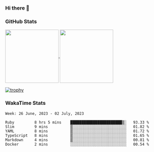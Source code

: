 ### Hi there 👋

### GitHub Stats

<a href="https://github.com/anuraghazra/github-readme-stats">
  <img align="center" height="170px" src="https://github-readme-stats.vercel.app/api/top-langs/?username=tksfjt1024&layout=compact&count_private=true&show_icons=true&show_icons=true&theme=graywhite" />
</a>
<a href="https://github.com/anuraghazra/github-readme-stats">
  <img align="center" height="170px" src="https://github-readme-stats.vercel.app/api?username=tksfjt1024&count_private=true&show_icons=true&show_icons=true&theme=graywhite" />
</a>

[![trophy](https://github-profile-trophy.vercel.app/?username=tksfjt1024)](https://github.com/ryo-ma/github-profile-trophy)

### WakaTime Stats

<!--START_SECTION:waka-->
```text
Week: 26 June, 2023 - 02 July, 2023

Ruby         8 hrs 5 mins    ███████████████████████▒░   93.33 % 
Slim         9 mins          ▒░░░░░░░░░░░░░░░░░░░░░░░░   01.82 % 
YAML         8 mins          ▒░░░░░░░░░░░░░░░░░░░░░░░░   01.72 % 
TypeScript   8 mins          ▒░░░░░░░░░░░░░░░░░░░░░░░░   01.65 % 
Markdown     4 mins          ▒░░░░░░░░░░░░░░░░░░░░░░░░   00.81 % 
Docker       2 mins          ░░░░░░░░░░░░░░░░░░░░░░░░░   00.54 % 
```
<!--END_SECTION:waka-->

